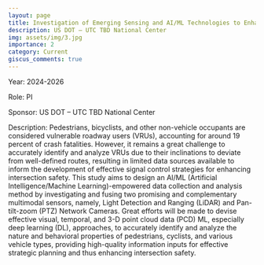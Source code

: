 ```yaml
---
layout: page
title: Investigation of Emerging Sensing and AI/ML Technologies to Enhance the Safety of Vulnerable Roadway Users at Signalized Intersection
description: US DOT – UTC TBD National Center
img: assets/img/3.jpg
importance: 2
category: Current
giscus_comments: true
---
```



Year: 2024-2026

Role: PI

Sponsor: US DOT – UTC TBD National Center

Description: Pedestrians, bicyclists, and other non-vehicle occupants are considered vulnerable roadway users (VRUs), accounting for around 19 percent of crash fatalities. However, it remains a great challenge to accurately identify and analyze VRUs due to their inclinations to deviate from well-defined routes, resulting in limited data sources available to inform the development of effective signal control strategies for enhancing intersection safety. This study aims to design an AI/ML (Artificial Intelligence/Machine Learning)-empowered data collection and analysis method by investigating and fusing two promising and complementary multimodal sensors, namely, Light Detection and Ranging (LiDAR) and Pan-tilt-zoom (PTZ) Network Cameras. Great efforts will be made to devise effective visual, temporal, and 3-D point cloud data (PCD) ML, especially deep learning (DL), approaches, to accurately identify and analyze the nature and behavioral properties of pedestrians, cyclists, and various vehicle types, providing high-quality information inputs for effective strategic planning and thus enhancing intersection safety.
